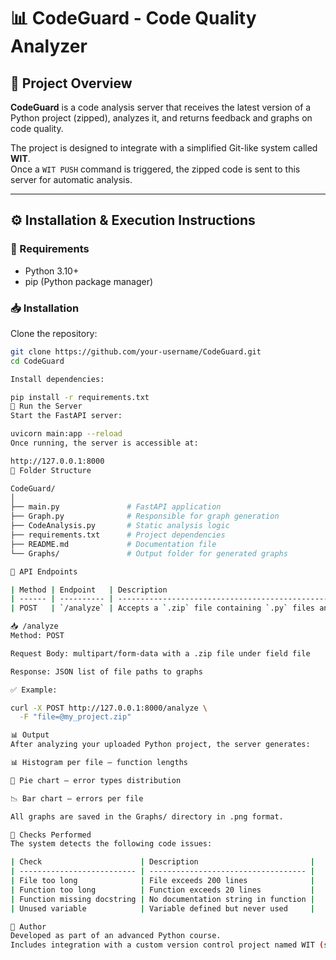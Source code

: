 # 📊 CodeGuard - Code Quality Analyzer

## 📌 Project Overview

**CodeGuard** is a code analysis server that receives the latest version of a Python project (zipped), analyzes it, and returns feedback and graphs on code quality.

The project is designed to integrate with a simplified Git-like system called **WIT**.  
Once a `WIT PUSH` command is triggered, the zipped code is sent to this server for automatic analysis.

---

## ⚙️ Installation & Execution Instructions

### 🔧 Requirements

- Python 3.10+
- pip (Python package manager)

### 📥 Installation

Clone the repository:

```bash
git clone https://github.com/your-username/CodeGuard.git
cd CodeGuard

Install dependencies:

pip install -r requirements.txt
🚀 Run the Server
Start the FastAPI server:

uvicorn main:app --reload
Once running, the server is accessible at:

http://127.0.0.1:8000
📁 Folder Structure

CodeGuard/
│
├── main.py               # FastAPI application
├── Graph.py              # Responsible for graph generation
├── CodeAnalysis.py       # Static analysis logic
├── requirements.txt      # Project dependencies
├── README.md             # Documentation file
└── Graphs/               # Output folder for generated graphs

📡 API Endpoints

| Method | Endpoint   | Description                                                              |
| ------ | ---------- | ------------------------------------------------------------------------ |
| POST   | `/analyze` | Accepts a `.zip` file containing `.py` files and returns graph filepaths |

📥 /analyze
Method: POST

Request Body: multipart/form-data with a .zip file under field file

Response: JSON list of file paths to graphs

✅ Example:

curl -X POST http://127.0.0.1:8000/analyze \
  -F "file=@my_project.zip"

📊 Output
After analyzing your uploaded Python project, the server generates:

📊 Histogram per file — function lengths

🥧 Pie chart — error types distribution

📉 Bar chart — errors per file

All graphs are saved in the Graphs/ directory in .png format.

🧪 Checks Performed
The system detects the following code issues:

| Check                      | Description                         |
| -------------------------- | ----------------------------------- |
| File too long              | File exceeds 200 lines              |
| Function too long          | Function exceeds 20 lines           |
| Function missing docstring | No documentation string in function |
| Unused variable            | Variable defined but never used     |

👤 Author
Developed as part of an advanced Python course.
Includes integration with a custom version control project named WIT (similar to Git).
